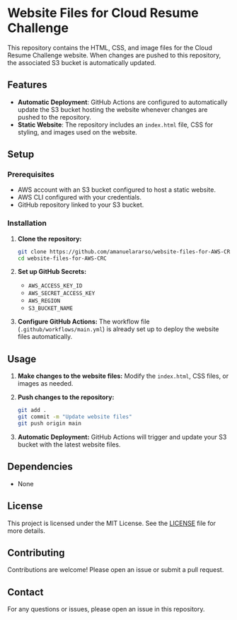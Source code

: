 # Website Files for Cloud Resume Challenge

This repository contains the HTML, CSS, and image files for the Cloud Resume Challenge website. When changes are pushed to this repository, the associated S3 bucket is automatically updated.

## Features

- **Automatic Deployment**: GitHub Actions are configured to automatically update the S3 bucket hosting the website whenever changes are pushed to the repository.
- **Static Website**: The repository includes an `index.html` file, CSS for styling, and images used on the website.

## Setup

### Prerequisites

- AWS account with an S3 bucket configured to host a static website.
- AWS CLI configured with your credentials.
- GitHub repository linked to your S3 bucket.

### Installation

1. **Clone the repository:**
   ```bash
   git clone https://github.com/amanuelararso/website-files-for-AWS-CRC.git
   cd website-files-for-AWS-CRC
   ```

2. **Set up GitHub Secrets:**
   - `AWS_ACCESS_KEY_ID`
   - `AWS_SECRET_ACCESS_KEY`
   - `AWS_REGION`
   - `S3_BUCKET_NAME`

3. **Configure GitHub Actions:**
   The workflow file (`.github/workflows/main.yml`) is already set up to deploy the website files automatically.

## Usage

1. **Make changes to the website files:**
   Modify the `index.html`, CSS files, or images as needed.

2. **Push changes to the repository:**
   ```bash
   git add .
   git commit -m "Update website files"
   git push origin main
   ```

3. **Automatic Deployment:**
   GitHub Actions will trigger and update your S3 bucket with the latest website files.

## Dependencies

- None

## License

This project is licensed under the MIT License. See the [LICENSE](LICENSE) file for more details.

## Contributing

Contributions are welcome! Please open an issue or submit a pull request.

## Contact

For any questions or issues, please open an issue in this repository.
